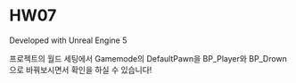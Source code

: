 # HW07

Developed with Unreal Engine 5

프로젝트의 월드 세팅에서 Gamemode의 DefaultPawn을 BP_Player와 BP_Drown으로 바꿔보시면서 확인을 하실 수 있습니다!

